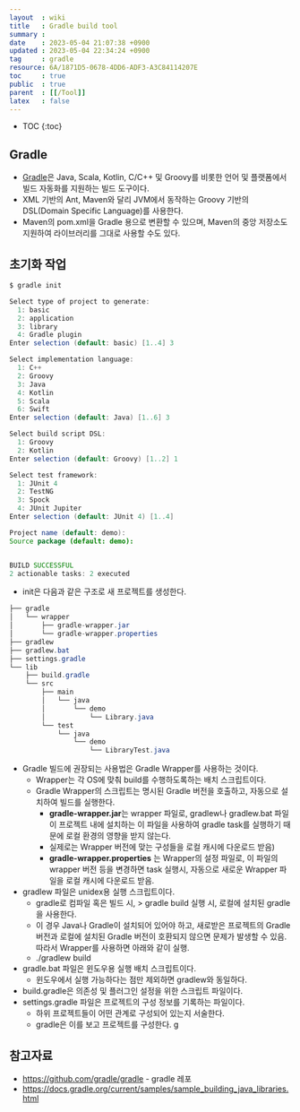 ```yaml
---
layout  : wiki
title   : Gradle build tool 
summary : 
date    : 2023-05-04 21:07:38 +0900
updated : 2023-05-04 22:34:24 +0900
tag     : gradle
resource: 6A/1871D5-0678-4DD6-ADF3-A3C84114207E
toc     : true
public  : true
parent  : [[/Tool]]
latex   : false
---
```

* TOC
{:toc}

## Gradle

- [Gradle](https://github.com/gradle/gradle)은 Java, Scala, Kotlin, C/C++ 및 Groovy를 비롯한 언어 및 플랫폼에서 빌드 자동화를 지원하는 
빌드 도구이다.
- XML 기반의 Ant, Maven와 달리 JVM에서 동작하는 Groovy 기반의 DSL(Domain Specific Language)를 사용한다.
- Maven의 pom.xml을 Gradle 용으로 변환할 수 있으며, Maven의 중앙 저장소도 지원하여 라이브러리를 그대로 사용할 수도 있다.

## 초기화 작업

```java
$ gradle init

Select type of project to generate:
  1: basic
  2: application
  3: library
  4: Gradle plugin
Enter selection (default: basic) [1..4] 3

Select implementation language:
  1: C++
  2: Groovy
  3: Java
  4: Kotlin
  5: Scala
  6: Swift
Enter selection (default: Java) [1..6] 3

Select build script DSL:
  1: Groovy
  2: Kotlin
Enter selection (default: Groovy) [1..2] 1

Select test framework:
  1: JUnit 4
  2: TestNG
  3: Spock
  4: JUnit Jupiter
Enter selection (default: JUnit 4) [1..4]

Project name (default: demo):
Source package (default: demo):


BUILD SUCCESSFUL
2 actionable tasks: 2 executed
```

- init은 다음과 같은 구조로 새 프로젝트를 생성한다.

```java
├── gradle 
│   └── wrapper
│       ├── gradle-wrapper.jar
│       └── gradle-wrapper.properties
├── gradlew 
├── gradlew.bat 
├── settings.gradle 
└── lib
    ├── build.gradle 
    └── src
        ├── main
        │   └── java 
        │       └── demo
        │           └── Library.java
        └── test
            └── java 
                └── demo
                    └── LibraryTest.java
```

- Gradle 빌드에 권장되는 사용법은 Gradle Wrapper를 사용하는 것이다.
    - Wrapper는 각 OS에 맞춰 build를 수행하도록하는 배치 스크립트이다.
    - Gradle Wrapper의 스크립트는 명시된 Gradle 버전을 호출하고, 자동으로 설치하여 빌드를 실행한다.
      - **gradle-wrapper.jar**는 wrapper 파일로, gradlew나 gradlew.bat 파일이 프로젝트 내에 설치하는 이 파일을 사용하여 gradle task를 실행하기 때문에 로컬 환경의 영향을 받지 않는다.
      - 실제로는 Wrapper 버전에 맞는 구성들을 로컬 캐시에 다운로드 받음)
      - **gradle-wrapper.properties** 는 Wrapper의 설정 파일로, 이 파일의 wrapper 버전 등을 변경하면 task 실행시, 자동으로 새로운 Wrapper 파일을 로컬 캐시에 다운로드 받음.
- gradlew 파일은 unidex용 실행 스크립트이다.
  - gradle로 컴파일 혹은 빌드 시, > gradle build 실행 시, 로컬에 설치된 gradle을 사용한다.
  - 이 경우 Java나 Gradle이 설치되어 있어야 하고, 새로받은 프로젝트의 Gradle 버전과 로컬에 설치된 Gradle 버전이 호환되지 않으면 문제가 발생할 수 있음. 따라서 Wrapper를 사용하면 아래와 같이 실행.
  - ./gradlew build
- gradle.bat 파일은 윈도우용 실행 배치 스크립트이다.
  - 윈도우에서 실행 가능하다는 점만 제외하면 gradlew와 동일하다.
- build.gradle은 의존성 및 플러그인 설정을 위한 스크립트 파일이다.
- settings.gradle 파일은 프로젝트의 구성 정보를 기록하는 파일이다.
  - 하위 프로젝트들이 어떤 관계로 구성되어 있는지 서술한다.
  - gradle은 이를 보고 프로젝트를 구성한다.
g
## 참고자료

- https://github.com/gradle/gradle - gradle 레포
- https://docs.gradle.org/current/samples/sample_building_java_libraries.html